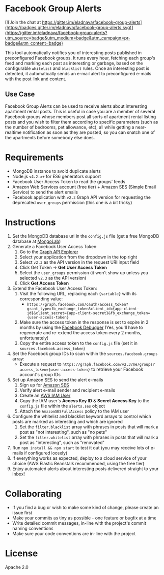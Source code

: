 # Facebook Group Alerts

[![Join the chat at https://gitter.im/eladnava/facebook-group-alerts](https://badges.gitter.im/eladnava/facebook-group-alerts.svg)](https://gitter.im/eladnava/facebook-group-alerts?utm_source=badge&utm_medium=badge&utm_campaign=pr-badge&utm_content=badge)

This tool automatically notifies you of interesting posts published in preconfigured Facebook groups. It runs every hour, fetching each group's feed and marking each post as interesting or garbage, based on the configurable `whitelist` and `blacklist` rules. Once an interesting post is detected, it automatically sends an e-mail alert to preconfigured e-mails with the post link and content.

## Use Case

Facebook Group Alerts can be used to receive alerts about interesting apartment rental posts. This is useful in case you are a member of several Facebook groups whose members post all sorts of apartment rental listing posts and you wish to filter them according to specific parameters (such as the number of bedrooms, pet allowance, etc), all while getting a near-realtime notification as soon as they are posted, so you can snatch one of the apartments before somebody else does.

# Requirements

* MongoDB instance to avoid duplicate alerts
* Node.js `v4.2.x+` for ES6 generators support
* Facebook User Access Token to read the groups' feeds
* Amazon Web Services account (free tier) + Amazon SES (Simple Email Service) to send the alert emails
* Facebook application with `v2.3` Graph API version for requesting the deprecated `user_groups` permission (this one is a bit tricky)

# Instructions

1. Set the MongoDB database uri in the `config.js` file (get a free MongoDB database at [MongoLab](https://mongolab.com/))
2. Generate a Facebook User Access Token:
   1. Go to the [Graph API Explorer](https://developers.facebook.com/tools/explorer/)
   2. Select your application from the dropdown in the top right
   2. Select `v2.3` as the API version in the request URI input field
   3. Click Get Token -> **Get User Access Token**
   4. Select the `user_groups` permission (it won't show up unless you selected `v2.3` as the API version)
   5. Click **Get Access Token**
3. Extend the Facebook User Access Token:
    1. Visit the following URL, replacing each `{variable}` with its corresponding value:
        * `https://graph.facebook.com/oauth/access_token?grant_type=fb_exchange_token&client_id={app-client-id}&client_secret={app-client-secret}&fb_exchange_token={user-access-token}`
    2. Make sure the access token in the response is set to expire in 2 months by using the [Facebook Debugger](https://developers.facebook.com/tools/debug/) (Yes, you'll have to regenerate and re-extend the access token every 2 months, unfortunately)
    3. Copy the entire access token to the `config.js` file (set it in `sources.facebook.access_token`)
4. Set the Facebook group IDs to scan within the `sources.facebook.groups` array:
    * Execute a request to `https://graph.facebook.com/v2.3/me/groups?access_token={user-access-token}` to retrieve your Facebook account's group IDs
5. Set up Amazon SES to send the alert e-mails
    1. Sign up for [Amazon SES](https://console.aws.amazon.com/ses/home?region=us-east-1)
    2. Verify alert e-mail sender and recipient e-mails
    3. Create an [AWS IAM User](https://console.aws.amazon.com/iam/home?region=us-east-1#security_credential)
    4. Copy the IAM user's **Access Key ID** & **Secret Access Key** to the `config.js` file within the `alerts.ses` object
    5. Attach the `AmazonSESFullAccess` policy to the IAM user
6. Configure the whitelist and blacklist keyword arrays to control which posts are marked as interesting and which are ignored
    1. Set the `filter.blacklist` array with phrases in posts that will mark a post as "not interesting", such as "no pets"
    2. Set the `filter.whitelist` array with phrases in posts that will mark a post as "interesting", such as "renovated"
7. Run `npm install && npm start` to test it out (you may receive lots of e-mails if configured loosely)
8. If everything works as expected, deploy to a cloud service of your choice (AWS Elastic Beanstalk recommended, using the free tier)
9. Enjoy automated alerts about interesting posts delivered straight to your inbox!

# Collaborating

* If you find a bug or wish to make some kind of change, please create an issue first
* Make your commits as tiny as possible - one feature or bugfix at a time
* Write detailed commit messages, in-line with the project's commit naming conventions
* Make sure your code conventions are in-line with the project

# License

Apache 2.0